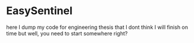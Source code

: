 # EasySentinel

here I dump my code for engineering thesis that I dont think I will finish on time but well, you need to start somewhere right?
